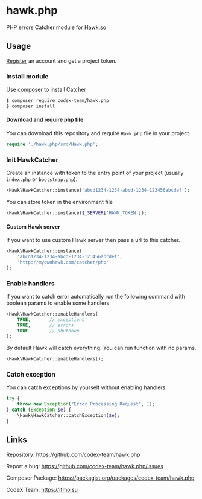 # hawk.php

PHP errors Catcher module for [Hawk.so](https://hawk.so)

## Usage

[Register](https://hawk.so/join) an account and get a project token.

### Install module

Use [composer](https://getcomposer.org) to install Catcher

```bash
$ composer require codex-team/hawk.php
$ composer install
```

#### Download and require php file

You can download this repository and require `Hawk.php` file in your project.

```php
require './hawk.php/src/Hawk.php';
```

### Init HawkCatcher

Create an instance with token to the entry point of your project (usually `index.php` or `bootstrap.php`).

```php
\Hawk\HawkCatcher::instance('abcd1234-1234-abcd-1234-123456abcdef');
```

You can store token in the environment file

```php
\Hawk\HawkCatcher::instance($_SERVER['HAWK_TOKEN']);
```

#### Custom Hawk server

If you want to use custom Hawk server then pass a url to this catcher.

```php
\Hawk\HawkCatcher::instance(
    'abcd1234-1234-abcd-1234-123456abcdef',
    'http://myownhawk.com/catcher/php'
);
```

### Enable handlers

If you want to catch error automatically run the following command with boolean params to enable some handlers.

```php
\Hawk\HawkCatcher::enableHandlers(
    TRUE,       // exceptions
    TRUE,       // errors
    TRUE        // shutdown
);
```

By default Hawk will catch everything. You can run function with no params.

```php
\Hawk\HawkCatcher::enableHandlers();
```

### Catch exception

You can catch exceptions by yourself without enabling handlers.

```php
try {
    throw new Exception("Error Processing Request", 1);
} catch (Exception $e) {
    \Hawk\HawkCatcher::catchException($e);
}
```

## Links

Repository: https://github.com/codex-team/hawk.php

Report a bug: https://github.com/codex-team/hawk.php/issues

Composer Package: https://packagist.org/packages/codex-team/hawk.php

CodeX Team: https://ifmo.su
